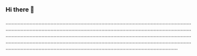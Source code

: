 ### Hi there 👋

...................................................................................................................................................................................................................................................................................................................................................................................................................................................................................................................................................................................................................................
